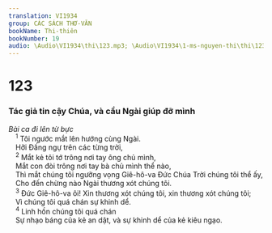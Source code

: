 ```yaml
---
translation: VI1934
group: CÁC SÁCH THƠ-VĂN
bookName: Thi-thiên 
bookNumber: 19
audio: \Audio\VI1934\thi\123.mp3; \Audio\VI1934\1-ms-nguyen-thi\thi\123.mp3
---
```


<div class="title"><h1>123</h1><h3>Tác giả tin cậy Chúa, và cầu Ngài giúp đỡ mình</h3><i>Bài ca đi lên từ bực</i></div>
<span class="verse thi_123_1"> <sup>1</sup> Tôi ngước mắt lên hướng cùng Ngài. <br/> Hỡi Đấng ngự trên các từng trời, <br/></span>
<span class="verse thi_123_2"> <sup>2</sup> Mắt kẻ tôi tớ trông nơi tay ông chủ mình, <br/> Mắt con đòi trông nơi tay bà chủ mình thể nào, <br/> Thì mắt chúng tôi ngưỡng vọng Giê-hô-va Đức Chúa Trời chúng tôi thể ấy, <br/> Cho đến chừng nào Ngài thương xót chúng tôi. <br/></span>
<span class="verse thi_123_3"> <sup>3</sup> Đức Giê-hô-va ôi! Xin thương xót chúng tôi, xin thương xót chúng tôi; <br/> Vì chúng tôi quá chán sự khinh dể. <br/></span>
<span class="verse thi_123_4"> <sup>4</sup> Linh hồn chúng tôi quá chán <br/> Sự nhạo báng của kẻ an dật, và sự khinh dể của kẻ kiêu ngạo. <br/></span>
